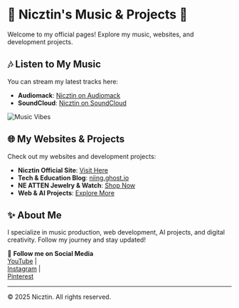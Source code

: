 # 🎵 Nicztin's Music & Projects 🎵  

Welcome to my official pages! Explore my music, websites, and development projects.  

## 🎶 Listen to My Music  
You can stream my latest tracks here:  

- **Audiomack**: [Nicztin on Audiomack](https://audiomack.com/nicztin)  
- **SoundCloud**: [Nicztin on SoundCloud](https://on.soundcloud.com/msjfhtR9k43m3yyu8)  

![Music Vibes](https://source.unsplash.com/featured/?music,headphones,dj)  

## 🌐 My Websites & Projects  
Check out my websites and development projects:  

- **Nicztin Official Site**: [Visit Here](https://nicztin.netlify.app/)
- **Tech & Education Blog**: [niing.ghost.io](https://niing.ghost.io)  
- **NE ATTEN Jewelry & Watch**: [Shop Now](https://lnk.bio/neatten)  
- **Web & AI Projects**: [Explore More](https://vercel.com/nicztin)  

## ✨ About Me  
I specialize in music production, web development, AI projects, and digital creativity. Follow my journey and stay updated!  

🔗 **Follow me on Social Media**  
[YouTube](https://www.youtube.com/@nicztin1738) |  
[Instagram](https://www.instagram.com/newatten) |  
[Pinterest](https://www.pinterest.com/nicztyn)  

---

© 2025 Nicztin. All rights reserved.
